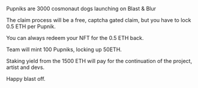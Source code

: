 Pupniks are 3000 cosmonaut dogs launching on Blast & Blur

The claim process will be a free, captcha gated claim, 
but you have to lock 0.5 ETH per Pupnik. 

You can always redeem your NFT for the 0.5 ETH back. 

Team will mint 100 Pupniks, locking up 50ETH.

Staking yield from the 1500 ETH will pay for the continuation of the project, artist and devs.

Happy blast off.
